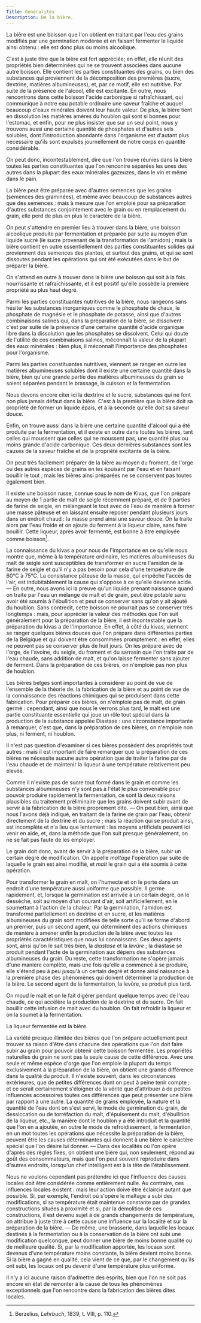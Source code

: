 ```yaml
---
Title: Généralités
Description: De la bière.
---
```


La bière est une boisson que l'on obtient en traitant par l'eau des grains 
modifiés par une germination modérée et en faisant fermenter le liquide ainsi 
obtenu : elle est donc plus ou moins alcoolique.

C'est à juste titre que la bière est fort appréciée; en effet, elle réunit des 
propriétés bien déterminées qui ne se trouvent associées dans aucune autre 
boisson. Elle contient les parties constituantes des grains, ou bien des 
substances qui proviennent de la décomposition des premières (sucre, dextrine, 
matières albumineuses), et, par ce motif, elle est nutritive. Par suite de la 
présence de l'alcool, elle est excitante. En outre, nous rencontrons dans cette 
boisson l'acide carbonique si rafraîchissant, qui communique à notre eau potable 
ordinaire une saveur fraîche et auquel beaucoup d'eaux minérales doivent leur 
haute valeur. De plus, la bière tient en dissolution les matières amères du 
houblon qui sont si bonnes pour l'estomac, et enfin, pour ne plus insister que 
sur un seul point, nous y trouvons aussi une certaine quantité de phosphates et 
d'autres sels solubles, dont l'introduction abondante dans l'organisme est 
d'autant plus nécessaire qu'ils sont expulsés journellement de notre corps en 
quantité considérable.

On peut donc, incontestablement, dire que l'on trouve réunies dans la bière 
toutes les parties constituantes que l'on rencontre séparées les unes des autres 
dans la plupart des eaux minérales gazeuzes, dans le vin et même dans le pain.

La bière peut être préparée avec d'autres semences que les grains (semences des 
graminées), et même avec beaucoup de substances autres que des semences : mais à 
mesure que l'on emploie pour sa préparation d'autres substances conjointement 
avec le grain ou en remplacement du grain, elle perd de plus en plus le 
caractère de la bière.

On peut s'attendre en premier lieu à trouver dans la bière, une boisson 
alcoolique produite par fermentation et préparée par suite au moyen d'un liquide 
sucré (le sucre provenant de la transformation de l'amidon) ; mais la bière 
contient en outre essentiellement des parties constituantes solides qui 
proviennent des semences des plantes, et surtout des grains, et qui se sont 
dissoutes pendant les opérations qui ont été exécutées dans le but de préparer 
la bière.

On s'attend en outre à trouver dans la bière une boisson qui soit à la fois 
nourrissante et rafraîchissante, et il est positif qu'elle possède la première 
propriété au plus haut degré.

Parmi les parties constituantes nutritives de la bière, nous rangeons sans 
hésiter les substances inorganiques comme le phosphate de chaux, le phosphate de 
magnésie et le phosphate de potasse, ainsi que d'autres combinaisons salines 
qui, dans la préparation de la bière, se dissolvent : c'est par suite de la 
présence d'une certaine quantité d'acide organique libre dans la dissolution que 
les phosphates se dissolvent. Celui qui doute de l'utilité de ces combinaisons 
salines, méconnaît la valeur de la plupart des eaux minérales : bien plus, il 
méconnaît l'importance des phosphates pour l'organisme.

Parmi les parties constituantes nutritives, viennent se ranger en outre les 
matières albumineuses solubles dont il existe une certaine quantité dans la 
bière, bien qu'une grande partie des matières albumineuses du grain se soient 
séparées pendant le brassage, la cuisson et la fermentation.

Nous devons encore citer ici la dextrine et le sucre, substances qui ne font non 
plus jamais défaut dans la bière. C'est à la première que la bière doit sa 
propriété de former un liquide épais, et à la seconde qu'elle doit sa saveur 
douce.

Enfin, on trouve aussi dans la bière une certaine quantité d'alcool qui a été 
produite par la fermentation, et il existe en outre dans toutes les bières, tant 
celles qui moussent que celles qui ne moussent pas, une quantité plus ou moins 
grande d'acide carbonique. Ces deux dernières substances sont les causes de la 
saveur fraîche et de la propriété excitante de la bière.

On peut très facilement préparer de la bière au moyen du froment, de l'orge ou 
des autres espèces de grains en les épuisant par l'eau et en faisant bouillir le 
tout ; mais les bières ainsi préparées ne se conservent pas toutes également 
bien.

Il existe une boisson russe, connue sous le nom de Kivas, que l'on prépare au 
moyen de 1 partie de malt de seigle récemment préparé, et de 9 parties de farine 
de seigle, en mélangeant le tout avec de l'eau de manière à former une masse 
pâteuse et en laissant ensuite reposer pendant plusieurs jours dans un endroit 
chaud : la masse prend ainsi une saveur douce. On la traite alors par l'eau 
froide et on ajoute du ferment à la liqueur claire, sans faire bouillir. Cette 
liqueur, après avoir fermenté, est bonne à être employée comme boisson[^1].

La connaissance du kivas a pour nous de l'importance en ce qu'elle nous montre 
que, même à la température ordinaire, les matières albumineuses du malt de 
seigle sont susceptibles de transformer en sucre l'amidon de la farine de seigle 
et qu'il n'y a pas besoin pour cela d'une température de 60°C à 75°C. La 
consistance pâteuse de la masse, qui empêche l'accès de l'air, est 
indubitablement la cause qui s'oppose à ce qu'elle devienne acide. — En outre, 
nous avons ici la preuve qu'un liquide prenant naissance quand on traite par 
l'eau un mélange de malt et de grain, peut être potable sans avoir été soumis à 
l'ébullition et peut se conserver sans qu'on y ait ajouté du houblon. Sans 
contredit, cette boisson ne pourrait pas se conserver très longtemps : mais, 
pour apprécier la valeur des méthodes que l'on suit généralement pour la 
préparation de la bière, il est incontestable que la préparation du kivas a de 
l'importance. En effet, à côté du kivas, viennent se ranger quelques bières 
douces que l'on prépare dans différentes parties de la Belgique et qui doivent 
être consommées promptement : en effet, elles ne peuvent pas se conserver plus 
de huit jours. On les prépare avec de l'orge, de l'avoine, du seigle, du froment 
et du sarrasin que l'on traite par de l'eau chaude, sans addition de malt, et 
qu'on laisse fermenter sans ajouter de ferment. Dans là préparation de ces 
bières, on n'emploie pas non plus de houblon.

Les bières belges sont importantes à considérer au point de vue de l'ensemble de 
la théorie de. la fabrication de la bière et au point de vue de la connaissance 
des réactions chimiques qui se produisent dans cette fabrication. Pour préparer 
ces bières, on n'emploie pas de malt, de grain germé : cependant, ainsi que nous 
le verrons plus tard, le malt est une partie constituante essentielle qui joue 
un rôle tout spécial dans la production de la substance appelée Diastase : une 
circonstance importante à remarquer, c'est que, dans la préparation de ces 
bières, on n'emploie non plus, ni ferment, ni houblon.

Il n'est pas question d'examiner si ces bières possèdent des propriétés tout 
autres : mais il est important de faire remarquer que la préparation de ces 
bières ne nécessite aucune autre opération que de traiter la farine par de l'eau 
chaude et de maintenir la liqueur à une température relativement peu élevée.

Comme il n'existe pas de sucre tout formé dans le grain et comme les substances 
albumineuses n'y sont pas à l'état le plus convenable pour pouvoir produire 
rapidement la fermentation, ce sont là deux raisons plausibles du traitement 
préliminaire que les grains doivent subir avant de servir à la fabrication de la 
bière proprement dite. — On peut bien, ainsi que nous l'avons déjà indiqué, en 
traitant de la farine de grain par l'eau, obtenir directement de la dextrine et 
du sucre ; mais la réaction qui se produit ainsi, est incomplète et n'a lieu que 
lentement : les moyens artificiels peuvent ici venir en aide, et, dans la 
méthode que l'on suit presque généralement, on ne se fait pas faute de les 
employer.

Le grain doit donc, avant de servir à la préparation de la bière, subir un 
certain degré de modification. On appelle *maltage* l'opération par suite de 
laquelle le grain est ainsi modifié, et *malt* le grain qui a été soumis à cette 
opération.

Pour transformer le grain en malt, on l'humecte et on le porte dans un endroit 
d'une température aussi uniforme que possible. Il germe rapidement, et, lorsque 
la germination est arrivée à un certain degré, on le dessèche, soit au moyen 
d'un courant d'air, soit artificiellement, en le soumettant à l'action de la 
chaleur. Par la germination, l'amidon est transformé partiellement en dextrine 
et en sucre, et les matières albumineuses du grain sont modifiées de telle sorte 
qu'il se forme d'abord un premier, puis un second agent, qui déterminent des 
actions chimiques de manière à amener enfin la production de la bière avec 
toutes les propriétés caractéristiques que nous lui connaissons. Ces deux agents 
sont, ainsi qu'on le sait très bien, la *diastase* et la *levûre* ; la diastase 
se produit pendant l'acte de la germination aux dépens des substances 
albumineuses du grain. Du reste, cette transformation ne s'opère jamais d'une 
manière complète, mais une fois qu'elle a commencé à se produire, elle s'étend 
peu à peu jusqu'à un certain degré et donne ainsi naissance à la première phase 
des phénomènes qui doivent déterminer la production de la bière. Le second agent 
de la fermentation, la levûre, se produit plus tard.

On moud le malt et on le fait digérer pendant quelque temps avec de l'eau 
chaude, ce qui accélère la production de la dextrine et du sucre. On fait 
bouillir cette infusion de malt avec du houblon. On fait refroidir la liqueur et 
on la soumet à la fermentation.

La liqueur fermentée est la bière.

La variété presque illimitée des bières que l'on prépare actuellement peut 
trouver sa raison d'être dans chacune des opérations que l'on doit faire subir 
au grain pour pouvoir obtenir cette boisson fermentée. Les propriétés naturelles 
du grain ne sont pas la seule cause de cette différence. Avec une seule et même 
espèce d'orge que l'on emploie la plupart du temps exclusivement à la 
préparation de la bière, on obtient une grande différence dans la qualité du 
produit. Il n'existe souvent, dans les circonstances extérieures, que de petites 
différences dont on peut à peine tenir compte ; et ce serait certainement 
s'éloigner de la vérité que d'attribuer à de petites influences accessoires 
toutes ces différences que peut présenter une bière par rapport à une autre. La 
quantité de grains employée, la nature et la quantité de l'eau dont on s'est 
servi, le mode de germination du grain, de dessiccation ou de torréfaction du 
malt, d'épuisement du malt, d'ébullition de la liqueur, etc., la manière dont le 
houblon y a été introduit et la quantité que l'on en a ajoutée, en outre le mode 
de refroidissement, la fermentation, en un mot toutes les opérations que 
nécessite la préparation de la bière, peuvent être les causes déterminantes qui 
donnent à une bière le caractère spécial que l'on désire lui donner. — Dans des 
localités où l'on opère d'après des règles fixes, on obtient une bière qui, non 
seulement, répond au goût des consommateurs, mais que l'on peut souvent 
reproduire dans d'autres endroits, lorsqu'un chef intelligent est à la tête de 
l'établissement.

Nous ne voulons cependant pas prétendre ici que l'influence des causes locales 
doit être considérée comme entièrement nulle. Au contraire, ces influences 
locales existent : mais leur action doive être éclaircie autant que possible. 
Si, par exemple, l'endroit où s'opère le maltage a subi des modifications, si sa 
température était maintenue constante par de grandes constructions situées à 
proximité et si, par la démolition de ces constructions, il est devenu sujet à 
de grands changements de température, on attribue à juste titre à cette cause 
une influence sur la localité et sur la préparation de la bière. — De même, une 
brasserie, dans laquelle les locaux destinés à la fermentation ou à la 
conservation de la bière ont subi une modification quelconque, peut donner une 
bière de moins bonne qualité ou de meilleure qualité. Si, par la modification 
apportée, les locaux sont devenus d'une température moins constante, la bière 
devient moins bonne. Si la bière a gagné en qualité, cela vient de ce que, par 
le changement qu'ils ont subi, les locaux ont pu devenir d'une température plus 
uniforme.

Il n'y a ici aucune raison d'admettre des esprits, bien que l'on ne soit pas 
encore en état de remonter à la cause de tous les phénomènes exceptionnels que 
l'on rencontre dans la fabrication des bières dites locales.

[^1]: Berzelius, *Lehrbuch*, 1839, t. VIII, p. 110.